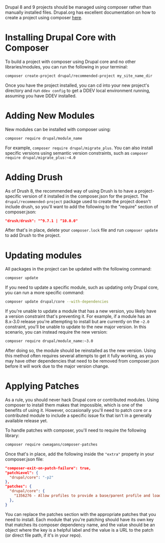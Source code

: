 Drupal 8 and 9 projects should be managed using composer rather than manually installed files. Drupal.org has excellent documentation on how to create a project using composer [here](https://www.drupal.org/docs/develop/using-composer/using-composer-to-install-drupal-and-manage-dependencies).

# Installing Drupal Core with Composer

To build a project with composer using Drupal core and no other libraries/modules, you can run the following in your terminal:

```bash
composer create-project drupal/recommended-project my_site_name_dir
```

Once you have the project installed, you can cd into your new project's directory and run `ddev config` to get a DDEV local environment running, assuming you have DDEV installed.

# Adding New Modules

New modules can be installed with composer using:

```bash
composer require drupal/module_name
```

For example, `composer require drupal/migrate_plus`. You can also install specific versions using semantic version constraints, such as `composer require drupal/migrate_plus:~4.0`

# Adding Drush

As of Drush 8, the recommended way of using Drush is to have a project-specific version of it installed in the composer.json for the project. The `drupal/recommended-project` package used to create the project doesn't include drush, so you'll want to add the following to the "require" section of composer.json:

```json
"drush/drush": "^9.7.1 | ^10.0.0"
```

After that's in place, delete your `composer.lock` file and run `composer update` to add Drush to the project.

# Updating modules

All packages in the project can be updated with the following command:

```bash
composer update
```

If you need to update a specific module, such as updating only Drupal core, you can run a more specific command:

```bash
composer update drupal/core --with-dependencies
```

If you're unable to update a module that has a new version, you likely have a version constraint that's preventing it. For example, if a module has an 8.x-3.0 release you're attempting to install but are currently on the `~2.0` constraint, you'll be unable to update to the new major version. In this scenario, you can instead require the new version:

```bash
composer require drupal/module_name:~3.0
```

After doing so, the module should be reinstalled as the new version. Using this method often requires several attempts to get it fully working, as you may have other dependencies that need to be removed from composer.json before it will work due to the major version change.

# Applying Patches

As a rule, you should never hack Drupal core or contributed modules. Using composer to install them makes that impossible, which is one of the benefits of using it. However, occasionally you'll need to patch core or a contributed module to include a specific issue fix that isn't in a generally available release yet.

To handle patches with composer, you'll need to require the following library:

```bash
composer require cweagans/composer-patches
```

Once that's in place, add the following inside the `"extra"` property in your composer.json file:

```json
"composer-exit-on-patch-failure": true,
"patchLevel": {
  "drupal/core": "-p2"
},
"patches": {
  "drupal/core": {
    "1356276 - Allow profiles to provide a base/parent profile and load them in the correct order": "https://www.drupal.org/files/issues/2019-12-02/core-1356276-598-89x.patch",
  },
}
```

You can replace the patches section with the appropriate patches that you need to install. Each module that you're patching should have its own key that matches its composer dependency name, and the value should be an object where the key is a helpful label and the value is a URL to the patch (or direct file path, if it's in your repo).